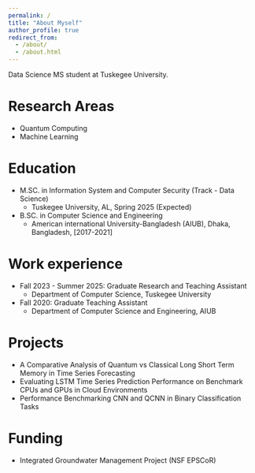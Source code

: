 ```yaml
---
permalink: /
title: "About Myself"
author_profile: true
redirect_from: 
  - /about/
  - /about.html
---
```


Data Science MS student at Tuskegee University.


Research Areas
======

* Quantum Computing
* Machine Learning


Education
======
* M.SC. in Information System and Computer Security (Track - Data Science)
	* Tuskegee University, AL, Spring 2025 (Expected)
* B.SC. in Computer Science and Engineering
	* American international University-Bangladesh (AIUB), Dhaka, Bangladesh, [2017-2021]

Work experience
======
* Fall 2023 - Summer 2025: Graduate Research and Teaching Assistant 
  * Department of Computer Science, Tuskegee University
* Fall 2020: Graduate Teaching Assistant 
  * Department of Computer Science and Engineering, AIUB
  
Projects
======

* A Comparative Analysis of Quantum vs Classical Long Short Term Memory in Time Series Forecasting
* Evaluating LSTM Time Series Prediction Performance on Benchmark CPUs and GPUs in Cloud Environments
* Performance Benchmarking CNN and QCNN in Binary Classification Tasks

Funding
======
* Integrated Groundwater Management Project​ (NSF EPSCoR)